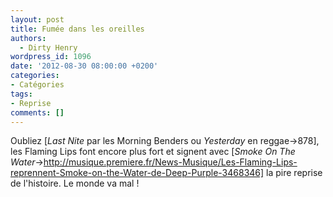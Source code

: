 ```yaml
---
layout: post
title: Fumée dans les oreilles
authors:
  - Dirty Henry
wordpress_id: 1096
date: '2012-08-30 08:00:00 +0200'
categories:
- Catégories
tags:
- Reprise
comments: []
---
```

Oubliez [*Last Nite* par les Morning Benders ou *Yesterday* en reggae->878], les Flaming Lips font encore plus fort et signent avec [*Smoke On The Water*->http://musique.premiere.fr/News-Musique/Les-Flaming-Lips-reprennent-Smoke-on-the-Water-de-Deep-Purple-3468346] la pire reprise de l'histoire. Le monde va mal !
